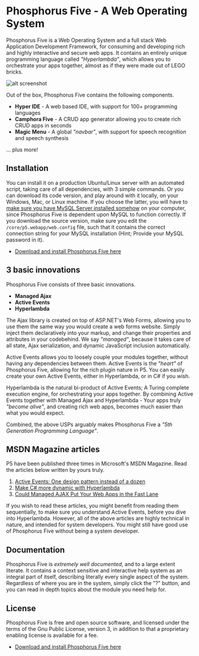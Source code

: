 Phosphorus Five - A Web Operating System
===============

Phosphorus Five is a Web Operating System and a full stack Web Application Development Framework, for consuming and developing rich and highly 
interactive and secure web apps. It contains an entirely unique programming language called _"Hyperlambda"_, which 
allows you to orchestrate your apps together, almost as if they were made out of LEGO bricks.

![alt screenshot](https://phosphorusfive.files.wordpress.com/2018/03/github-screenshot-desktop.png)

Out of the box, Phosphorus Five contains the following components.

* __Hyper IDE__ - A web based IDE, with support for 100+ programming languages
* __Camphora Five__ - A CRUD app generator allowing you to create rich CRUD apps in seconds
* __Magic Menu__ - A global _"navbar"_, with support for speech recognition and speech synthesis

... plus more!

## Installation

You can install it on a production Ubuntu/Linux server with an automated script, taking care of all dependencies, with 3 simple commands. Or
you can download its code version, and play around with it locally, on your Windows, Mac, or Linux machine. If you choose the latter, you will
have to [make sure you have MySQL Server installed somehow](https://dev.mysql.com/downloads/mysql/) on your computer, since Phosphorus Five
is dependent upon MySQL to function correctly. If you download the source version, make sure you edit the `/core/p5.webapp/web.config` file,
such that it contains the correct connection string for your MySQL installation (Hint; Provide your MySQL password in it).

* [Download and install Phosphorus Five here](https://github.com/polterguy/phosphorusfive/releases)

## 3 basic innovations

Phosphorus Five consists of three basic innovations.

* __Managed Ajax__
* __Active Events__
* __Hyperlambda__

The Ajax library is created on top of ASP.NET's Web Forms, allowing you to use them the same way you would create a web forms website.
Simply inject them declaratively into your markup, and change their properties and attributes in your codebehind. We say _"managed"_, because
it takes care of all state, Ajax serialization, and dynamic JavaScript inclusion automatically.

Active Events allows you to loosely couple your modules together, without having any dependencies between them. Active Events is the _"heart"_ of
Phosphorus Five, allowing for the rich plugin nature in P5. You can easily create your own Active Events, either in Hyperlambda, or in C# if you wish.

Hyperlambda is the natural bi-product of Active Events; A Turing complete execution engine, for orchestrating your apps 
together. By combining Active Events together with Managed Ajax and Hyperlambda - Your apps truly _"become alive"_, and creating rich web apps,
becomes much easier than what you would expect.

Combined, the above USPs arguably makes Phosphorus Five a _"5th Generation Programming Language"_.

## MSDN Magazine articles

P5 have been published three times in Microsoft's MSDN Magazine. Read the articles below written by yours truly.

1. [Active Events: One design pattern instead of a dozen](https://msdn.microsoft.com/en-us/magazine/mt795187)
2. [Make C# more dynamic with Hyperlambda](https://msdn.microsoft.com/en-us/magazine/mt809119)
3. [Could Managed AJAX Put Your Web Apps in the Fast Lane](https://msdn.microsoft.com/en-us/magazine/mt826343)

If you wish to read these articles, you might benefit from reading them sequentially, to make sure you understand Active Events, 
before you dive into Hyperlambda. However, all of the above articles are highly technical in nature, and intended for system
developers. You might still have good use of Phosphorus Five without being a system developer.

## Documentation

Phosphorus Five is _extremely well documented_, and to a large extent literate. It contains a context sensitive and interactive
help system as an integral part of itself, describing literally every single aspect of the system. Regardless of where you
are in the system, simply click the "?" button, and you can read in depth topics about the module you need help for.

## License

Phosphorus Five is free and open source software, and licensed under the terms
of the Gnu Public License, version 3, in addition to that a proprietary enabling license is available for a fee.

* [Download and install Phosphorus Five here](https://github.com/polterguy/phosphorusfive/releases)

